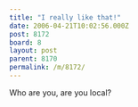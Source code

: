 ```yaml
---
title: "I really like that!"
date: 2006-04-21T10:02:56.000Z
post: 8172
board: 8
layout: post
parent: 8170
permalink: /m/8172/
---
```

Who are you, are you local?
